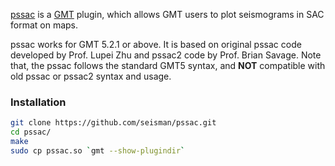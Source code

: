 [pssac](https://github.com/seisman/pssac) is a [GMT](http://gmt.soest.hawaii.edu/) plugin,
which allows GMT users to plot seismograms in SAC format on maps.

pssac works for GMT 5.2.1 or above. It is based on original pssac code
developed by Prof. Lupei Zhu and pssac2 code by Prof. Brian Savage.
Note that, the pssac follows the standard GMT5 syntax, and
**NOT** compatible with old pssac or pssac2 syntax and usage.

### Installation

~~~bash
git clone https://github.com/seisman/pssac.git
cd pssac/
make
sudo cp pssac.so `gmt --show-plugindir`
~~~

